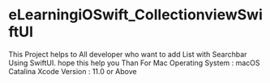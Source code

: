 # eLearningiOSwift_CollectionviewSwiftUI
This Project helps to All developer who want to add List with Searchbar Using SwiftUI. hope this help you Than For Mac Operating System : macOS Catalina Xcode Version : 11.0 or Above
